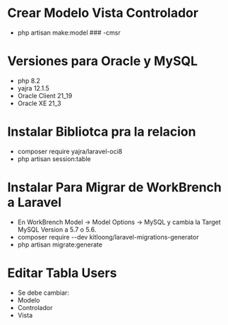 # Crear Modelo Vista Controlador
- php artisan make:model ### -cmsr

# Versiones para Oracle y MySQL
- php 8.2
- yajra 12.1.5
- Oracle Client 21_19
- Oracle XE 21_3

# Instalar Bibliotca pra la relacion

- composer require yajra/laravel-oci8
- php artisan session:table

# Instalar Para Migrar de WorkBrench a Laravel
- En WorkBrench Model → Model Options → MySQL y cambia la Target MySQL Version a 5.7 o 5.6.
- composer require --dev kitloong/laravel-migrations-generator
- php artisan migrate:generate 

# Editar Tabla Users
- Se debe cambiar:
- Modelo
- Controlador
- Vista
